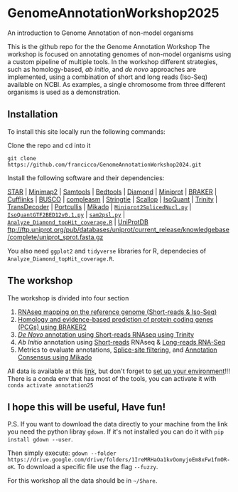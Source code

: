 # GenomeAnnotationWorkshop2025
An introduction to Genome Annotation of non-model organisms

This is the github repo for the the Genome Annotation Workshop The workshop is focused on annotating genomes of non-model organisms using a custom pipeline of multiple tools.
In the workshop different strategies, such as homology-based, *ab initio*, and *de novo* approaches are implemented, using a combination of short and long reads (Iso-Seq) available on NCBI.
As examples, a single chromosome from three different organisms is used as a demonstration.

## Installation
To install this site locally run the following commands:

Clone the repo and cd into it 
```
git clone https://github.com/francicco/GenomeAnnotationWorkshop2024.git
```
Install the following software and their dependencies:

[STAR](https://github.com/alexdobin/STAR) | [Minimap2](https://github.com/lh3/minimap2) | [Samtools](https://github.com/samtools/samtools) | [Bedtools](https://github.com/arq5x/bedtools2) | [Diamond](https://github.com/bbuchfink/diamond) | [Miniprot](https://github.com/lh3/miniprot) | [BRAKER](https://github.com/Gaius-Augustus/BRAKER) | [Cufflinks](https://cole-trapnell-lab.github.io/cufflinks/install/) | [BUSCO](https://busco.ezlab.org/) | [compleasm](https://github.com/huangnengCSU/compleasm) | [Stringtie](https://ccb.jhu.edu/software/stringtie/) | [Scallop](https://github.com/Kingsford-Group/scallop) | [IsoQuant](https://github.com/ablab/IsoQuant) | [Trinity](https://github.com/trinityrnaseq/trinityrnaseq) | [TransDecoder](https://github.com/TransDecoder/TransDecoder) | [Portcullis](https://github.com/EI-CoreBioinformatics/portcullis) | [Mikado](https://mikado.readthedocs.io/en/stable/) | [`Miniprot2SplicedNucl.py`](https://github.com/francicco/GenomeAnnotationWorkshop2024/blob/main/Scripts/Miniprot2SplicedNucl.py) | [`IsoQuantGTF2BED12v0.1.py`](https://github.com/francicco/GenomeAnnotationWorkshop2024/blob/main/Scripts/IsoQuantGTF2BED12v0.1.py) | [`sam2psl.py`](https://github.com/ndaniel/fusioncatcher/blob/master/bin/sam2psl.py) | [`Analyze_Diamond_topHit_coverage.R`](https://github.com/francicco/GenomeAnnotationWorkshop2024/blob/main/Scripts/Analyze_Diamond_topHit_coverage.R) | [UniProtDB](ftp://ftp.uniprot.org/pub/databases/uniprot/current_release/knowledgebase/complete/uniprot_sprot.fasta.gz) ftp://ftp.uniprot.org/pub/databases/uniprot/current_release/knowledgebase/complete/uniprot_sprot.fasta.gz

You also need `ggplot2` and `tidyverse` libraries for R, dependecies of `Analyze_Diamond_topHit_coverage.R`.

## The workshop
The workshop is divided into four section

1. [RNAseq mapping on the reference genome (Short-reads & Iso-Seq)](https://github.com/francicco/GenomeAnnotationWorkshop2024/blob/main/1.Mapping/1.MappingStep.md)
2. [Homology and evidence-based prediction of protein coding genes (PCGs) using BRAKER2](https://github.com/francicco/GenomeAnnotationWorkshop2024/blob/main/2.Prediction/BRAKER.md)
3. [*De Novo* annotation using Short-reads RNAseq using Trinity](https://github.com/francicco/GenomeAnnotationWorkshop2024/blob/main/3.DeNovoAnnotation/DeNovoTrinity.md)
4. *Ab Initio* annotation using [Short-reads](https://github.com/francicco/GenomeAnnotationWorkshop2024/blob/main/4.AbInitioAnnotation/1.ShortReadAnnotation.md) RNAseq & [Long-reads RNA-Seq](https://github.com/francicco/GenomeAnnotationWorkshop2024/blob/main/4.AbInitioAnnotation/2.LongReadAnnotation.md)
5. Metrics to evaluate annotations, [Splice-site filtering](https://github.com/francicco/GenomeAnnotationWorkshop2024/blob/main/5.SpliceJunctionFiltering/5.PortcullisRun.md), and [Annotation Consensus using Mikado](https://github.com/francicco/GenomeAnnotationWorkshop2024/blob/main/6.Consensus/ConsensusAnnotationMikado.md)

All data is available at this [link](https://drive.google.com/drive/folders/1IreMRHaOa1kvOomyjoEm8xFw1fmOR-oK?usp=drive_link), but don't forget to [set up your environment](https://github.com/francicco/GenomeAnnotationWorkshop2024/blob/main/0.VariableSetting.md)!!! There is a conda env that has most of the tools, you can activate it with `conda activate annotation25`

## I hope this will be useful, Have fun!

P.S. If you want to download the data directly to your machine from the link you need the python libray `gdown`. If it's not installed you can do it with `pip install gdown --user`.

Then simply execute: `gdown --folder https://drive.google.com/drive/folders/1IreMRHaOa1kvOomyjoEm8xFw1fmOR-oK`.
To download a specific file use the flag `--fuzzy`.

For this workshop all the data should be in `~/Share`.
